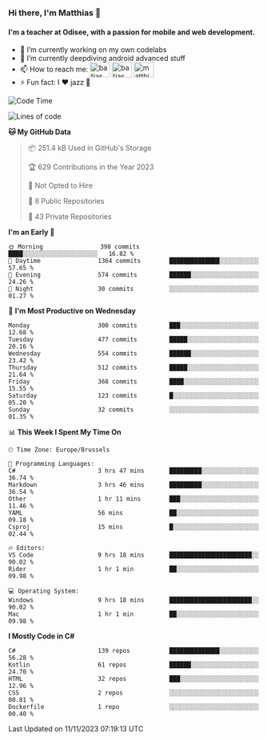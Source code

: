 ### Hi there, I'm Matthias 👋

#### I'm a teacher at Odisee, with a passion for mobile and web development.

- 🔭 I’m currently working on my own codelabs
- 🌱 I’m currently deepdiving android advanced stuff
- 📫 How to reach me: <a href="https://dev.to/batjas" target="_blank"><img align="center" src="https://raw.githubusercontent.com/rahuldkjain/github-profile-readme-generator/master/src/images/icons/Social/devto.svg" alt="batjas" height="30" width="40" /></a>
<a href="https://twitter.com/batjas" target="_blank"><img align="center" src="https://raw.githubusercontent.com/rahuldkjain/github-profile-readme-generator/master/src/images/icons/Social/twitter.svg" alt="batjas" height="30" width="40" /></a>
<a href="https://linkedin.com/in/matthiasdruwé" target="_blank"><img align="center" src="https://raw.githubusercontent.com/rahuldkjain/github-profile-readme-generator/master/src/images/icons/Social/linked-in-alt.svg" alt="matthiasdruwé" height="30" width="40" /></a>
- ⚡ Fun fact: I ❤ jazz 🎷


<!--START_SECTION:waka-->
![Code Time](http://img.shields.io/badge/Code%20Time-881%20hrs%204%20mins-blue)

![Lines of code](https://img.shields.io/badge/From%20Hello%20World%20I%27ve%20Written-2.8%20million%20lines%20of%20code-blue)

**🐱 My GitHub Data** 

> 📦 251.4 kB Used in GitHub's Storage 
 > 
> 🏆 629 Contributions in the Year 2023
 > 
> 🚫 Not Opted to Hire
 > 
> 📜 8 Public Repositories 
 > 
> 🔑 43 Private Repositories 
 > 
**I'm an Early 🐤** 

```text
🌞 Morning                398 commits         ████░░░░░░░░░░░░░░░░░░░░░   16.82 % 
🌆 Daytime                1364 commits        ██████████████░░░░░░░░░░░   57.65 % 
🌃 Evening                574 commits         ██████░░░░░░░░░░░░░░░░░░░   24.26 % 
🌙 Night                  30 commits          ░░░░░░░░░░░░░░░░░░░░░░░░░   01.27 % 
```
📅 **I'm Most Productive on Wednesday** 

```text
Monday                   300 commits         ███░░░░░░░░░░░░░░░░░░░░░░   12.68 % 
Tuesday                  477 commits         █████░░░░░░░░░░░░░░░░░░░░   20.16 % 
Wednesday                554 commits         ██████░░░░░░░░░░░░░░░░░░░   23.42 % 
Thursday                 512 commits         █████░░░░░░░░░░░░░░░░░░░░   21.64 % 
Friday                   368 commits         ████░░░░░░░░░░░░░░░░░░░░░   15.55 % 
Saturday                 123 commits         █░░░░░░░░░░░░░░░░░░░░░░░░   05.20 % 
Sunday                   32 commits          ░░░░░░░░░░░░░░░░░░░░░░░░░   01.35 % 
```


📊 **This Week I Spent My Time On** 

```text
🕑︎ Time Zone: Europe/Brussels

💬 Programming Languages: 
C#                       3 hrs 47 mins       █████████░░░░░░░░░░░░░░░░   36.74 % 
Markdown                 3 hrs 46 mins       █████████░░░░░░░░░░░░░░░░   36.54 % 
Other                    1 hr 11 mins        ███░░░░░░░░░░░░░░░░░░░░░░   11.46 % 
YAML                     56 mins             ██░░░░░░░░░░░░░░░░░░░░░░░   09.18 % 
Csproj                   15 mins             █░░░░░░░░░░░░░░░░░░░░░░░░   02.44 % 

🔥 Editors: 
VS Code                  9 hrs 18 mins       ███████████████████████░░   90.02 % 
Rider                    1 hr 1 min          ██░░░░░░░░░░░░░░░░░░░░░░░   09.98 % 

💻 Operating System: 
Windows                  9 hrs 18 mins       ███████████████████████░░   90.02 % 
Mac                      1 hr 1 min          ██░░░░░░░░░░░░░░░░░░░░░░░   09.98 % 
```

**I Mostly Code in C#** 

```text
C#                       139 repos           ██████████████░░░░░░░░░░░   56.28 % 
Kotlin                   61 repos            ██████░░░░░░░░░░░░░░░░░░░   24.70 % 
HTML                     32 repos            ███░░░░░░░░░░░░░░░░░░░░░░   12.96 % 
CSS                      2 repos             ░░░░░░░░░░░░░░░░░░░░░░░░░   00.81 % 
Dockerfile               1 repo              ░░░░░░░░░░░░░░░░░░░░░░░░░   00.40 % 
```




 Last Updated on 11/11/2023 07:19:13 UTC
<!--END_SECTION:waka-->
